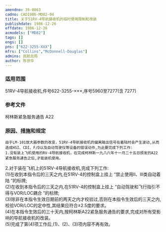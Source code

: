 ```yaml
---
amendno: 39-0063  
cadno: CAD1986-MD82-04  
title: 关于51RV-4导航接收机的临时使用限制和改装  
publishdate: 1986-12-26  
effdate: 1986-12-26  
acmodels: ["MD82"]  
tags: []  
engs: []  
pns: ["622-3255-XXX"]  
mfrs: ["Collins","McDonnell-Douglas"]  
admins: 民航总局  
author: 陈世华  
---
```

  
### 适用范围  
51RV-4导航接收机,件号622-3255-×××,序号5960至7277(含 7277)  
  
<!--more-->  
### 参考文件
柯林斯紧急服务通告 A22  
  
### 原因、措施和规定  
    由于LM-101放大器参数的改变，51RV-4导航接收机的偏离输出信号在着陆时会产生波动,从而造成HSI、CDI、F/D以及自动驾驶仪等设备的错误动作,为此要完成下列工作:  
    1.没有装上飞机使用的RV-4导航接收机，在完成柯林斯一九八六年十一月二十五日颁发的A22紧急服务通告之后,才能装机使用。  
2.对于装在飞机上的51RV-4导航接收机,完成下列工作:  
      (1)在收到本指令后的三天之内,在51RV-4的控制盒上挂上 “禁止使用Ⅱ、Ⅲ类自动着陆 ”的标牌;  
      (2)在收到本指令后的三天之内,在51RV-4的控制盒上挂上 “自动驾驶和飞行指引不得与VOR/LOC耦合 ”的标牌;  
      (3)除非在本指令生效日期前的两天之内才校验过,否则在本指令生效后的三天之内,校验VOR/LOC的定中性,其结果应符合±2.5度的要求。  
      (4)在本指令生效后的三十天内,按柯林斯A22紧急服务通告的要求,完成对所有受影响的导航接收机的改装。  
      (5)完成了第(4)项工作后,(1)、(2)、(3)项内容不再有效。  
